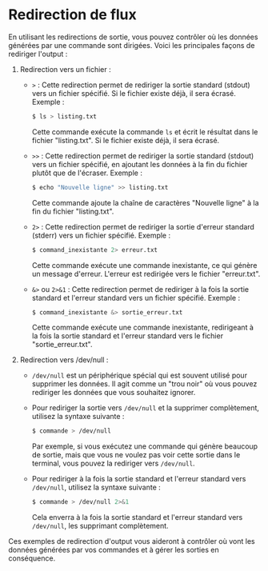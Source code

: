 # Redirection de flux

En utilisant les redirections de sortie, vous pouvez contrôler où les données générées par une commande sont dirigées. Voici les principales façons de rediriger l'output :

1. Redirection vers un fichier :

   - `>` : Cette redirection permet de rediriger la sortie standard (stdout) vers un fichier spécifié. Si le fichier existe déjà, il sera écrasé. Exemple :
     
     ```bash
     $ ls > listing.txt
     ```
     Cette commande exécute la commande `ls` et écrit le résultat dans le fichier "listing.txt". Si le fichier existe déjà, il sera écrasé.

   - `>>` : Cette redirection permet de rediriger la sortie standard (stdout) vers un fichier spécifié, en ajoutant les données à la fin du fichier plutôt que de l'écraser. Exemple :
     
     ```bash
     $ echo "Nouvelle ligne" >> listing.txt
     ```
     Cette commande ajoute la chaîne de caractères "Nouvelle ligne" à la fin du fichier "listing.txt".

   - `2>` : Cette redirection permet de rediriger la sortie d'erreur standard (stderr) vers un fichier spécifié. Exemple :
     
     ```bash
     $ command_inexistante 2> erreur.txt
     ```
     Cette commande exécute une commande inexistante, ce qui génère un message d'erreur. L'erreur est redirigée vers le fichier "erreur.txt".

   - `&>` ou `2>&1` : Cette redirection permet de rediriger à la fois la sortie standard et l'erreur standard vers un fichier spécifié. Exemple :
     
     ```bash
     $ command_inexistante &> sortie_erreur.txt
     ```
     Cette commande exécute une commande inexistante, redirigeant à la fois la sortie standard et l'erreur standard vers le fichier "sortie_erreur.txt".

2. Redirection vers /dev/null :

   - `/dev/null` est un périphérique spécial qui est souvent utilisé pour supprimer les données. Il agit comme un "trou noir" où vous pouvez rediriger les données que vous souhaitez ignorer.

   - Pour rediriger la sortie vers `/dev/null` et la supprimer complètement, utilisez la syntaxe suivante :
     
     ```bash
     $ commande > /dev/null
     ```
     Par exemple, si vous exécutez une commande qui génère beaucoup de sortie, mais que vous ne voulez pas voir cette sortie dans le terminal, vous pouvez la rediriger vers `/dev/null`.

   - Pour rediriger à la fois la sortie standard et l'erreur standard vers `/dev/null`, utilisez la syntaxe suivante :
     
     ```bash
     $ commande > /dev/null 2>&1
     ```
     Cela enverra à la fois la sortie standard et l'erreur standard vers `/dev/null`, les supprimant complètement.

Ces exemples de redirection d'output vous aideront à contrôler où vont les données générées par vos commandes et à gérer les sorties en conséquence.
